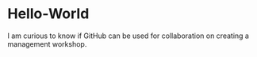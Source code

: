 # Hello-World
I am curious to know if GitHub can be used for collaboration on creating a management workshop.
